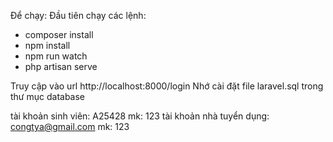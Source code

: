 Để chạy:
Đầu tiên chạy các lệnh: 
- composer install
- npm install
- npm run watch
- php artisan serve



Truy cập vào url http://localhost:8000/login
Nhớ cài đặt file laravel.sql trong thư mục database

tài khoản sinh viên: A25428
mk: 123
tài khoản nhà tuyển dụng: congtya@gmail.com
mk: 123